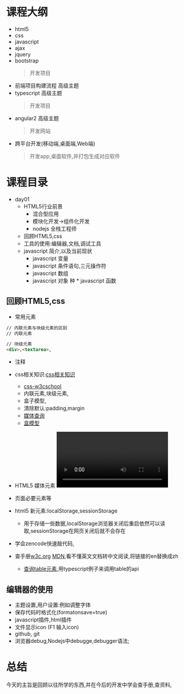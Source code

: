 # 课程大纲
* html5
* css
* javascript
* ajax 
* jquery
* bootstrap 
    > 开发项目
* 前端项目构建流程 高级主题
* typescript 高级主题 
    > 开发项目
* angular2 高级主题
    > 开发网站
* 跨平台开发(移动端,桌面端,Web端)
    > 开发app,桌面软件,并打包生成对应软件

# 课程目录
* day01
    * HTML5行业前景
        * 混合型应用
        * 模块化开发->组件化开发
        * nodejs 全栈工程师
    * 回顾HTML5,css
    * 工具的使用:编辑器,文档,调试工具
    * javascript 简介,以及当前现状
        * javascript 变量
        * javascript 条件语句,三元操作符
        * javascript 数组
        * javascript 对象
种        * javascript 函数



## 回顾HTML5,css


* 常用元素
```html
// 内联元素与块级元素的区别
// 内联元素

// 块级元素
<div>,<textarea>,

```
* 注释
* css相关知识:[css相关知识](https://developer.mozilla.org/zh-CN/docs/Web/Guide/CSS)
    * [css-w3cschool](http://www.runoob.com/cssref/css-ref-aural.html)
    * 内联元素,块级元素,
    * 盒子模型,
    * 清除默认:padding,margin
    * [媒体查询](https://developer.mozilla.org/zh-CN/docs/Web/Guide/CSS/Media_queries)
    * [盒模型](https://developer.mozilla.org/zh-CN/docs/Learn/Getting_started_with_the_web/CSS_basics)

* HTML5 媒体元素
    <video></video>
    <audio></audio>
* 页面必要元素<meata charst=""><title></title>等
* html5 新元素:localStorage,sessionStorage 
    * 用于存储一些数据,localStorage浏览器关闭后重启依然可以读取,sessionStorage在网页关闭后就不会存在



* 学会zencode快速敲代码,
* 查手册[w3c.org](https://www.w3.org/) [MDN](https://developer.mozilla.org/zh-CN/),看不懂英文文档转中文阅读,将链接的en替换成zh
    * [查询table元素](https://developer.mozilla.org/en-US/docs/Web/API/HTMLTableElement),用typescript例子来调用table的api

## 编辑器的使用
* 主题设置,用户设置:例如调整字体
* 保存代码时格式化(formatonsave=true)
* javascript插件,html插件
* 文件显示icon  (F1 输入icon)
* github, git
* 浏览器debug,Nodejs中debugge,debugger语法;

# 总结
 今天的主旨是回顾以往所学的东西,并在今后的开发中学会查手册,查资料,



